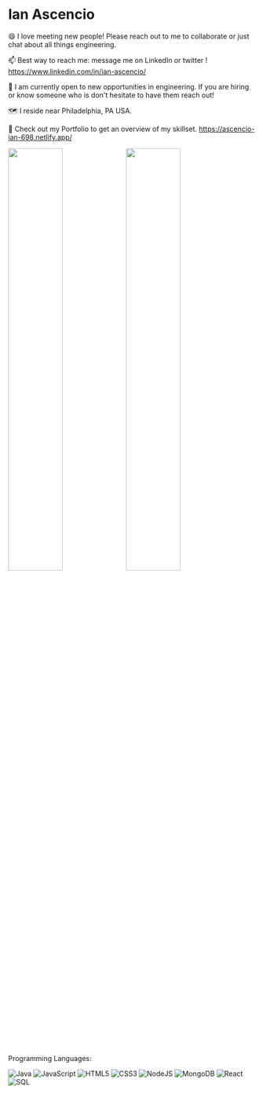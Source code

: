 <h1> Ian Ascencio </h1>

😄 I love meeting new people! Please reach out to me to collaborate or just chat about all things engineering.

📫 Best way to reach me: message me on LinkedIn or twitter !
   https://www.linkedin.com/in/ian-ascencio/

🔭 I am currently open to new opportunities in engineering. If you are hiring or know someone who is don't hesitate to have them reach out!

🗺️ I reside near Philadelphia, PA USA.

🌱 Check out my Portfolio to get an overview of my skillset.
https://ascencio-ian-698.netlify.app/


<img align = 'left' width = '47%' src = 'https://github-readme-stats.vercel.app/api?username=ascencioian&show_icons=true&theme=prussian'/>

<img width = '47%' src = 'https://github-readme-stats.vercel.app/api/top-langs/?username=ascencioian&layout=compact'/>


Programming Languages:

![Java](https://img.shields.io/badge/Java-ED8B00?style=for-the-badge&logo=java&logoColor=white)
![JavaScript](https://img.shields.io/badge/javascript-%23323330.svg?style=for-the-badge&logo=javascript&logoColor=%23F7DF1E)
![HTML5](https://img.shields.io/badge/html5-%23E34F26.svg?style=for-the-badge&logo=html5&logoColor=white)
![CSS3](https://img.shields.io/badge/css3-%231572B6.svg?style=for-the-badge&logo=css3&logoColor=white)
![NodeJS](https://img.shields.io/badge/node.js-6DA55F?style=for-the-badge&logo=node.js&logoColor=white)
![MongoDB](https://img.shields.io/badge/MongoDB-%234ea94b.svg?style=for-the-badge&logo=mongodb&logoColor=white)
![React](https://img.shields.io/badge/react-%2320232a.svg?style=for-the-badge&logo=react&logoColor=%2361DAFB)
![SQL](https://img.shields.io/badge/MySQL-00000F?style=for-the-badge&logo=mysql&logoColor=white)
